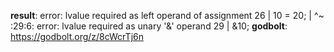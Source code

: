 **result**:
error: lvalue required as left operand of assignment
   26 |     10 = 20;
      |     ^~
<source>:29:6: error: lvalue required as unary '&' operand
   29 |     &10;
**godbolt**: https://godbolt.org/z/8cWcrTj6n